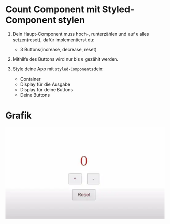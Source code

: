 # Count Component mit Styled-Component stylen

1. Dein Haupt-Component muss hoch-, runterzählen und auf `0` alles setzen(reset), dafür implementierst du:

   - 3 Buttons(increase, decrease, reset)

2. Mithilfe des Buttons wird nur bis `0` gezählt werden.
3. Style deine App mit `styled-Components`dein:
   - Container
   - Display für die Ausgabe
   - Display für deine Buttons
   - Deine Buttons

# Grafik

![Alt text](image.png)
